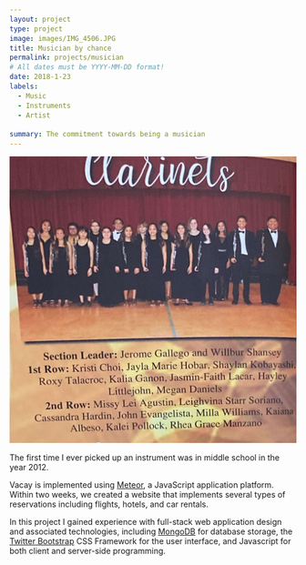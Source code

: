 ```yaml
---
layout: project
type: project
image: images/IMG_4506.JPG
title: Musician by chance
permalink: projects/musician
# All dates must be YYYY-MM-DD format!
date: 2018-1-23
labels:
  - Music
  - Instruments
  - Artist
  
summary: The commitment towards being a musician
---
```


<img class="ui medium right floated rounded image" src="../images/Band.jpg">

The first time I ever picked up an instrument was in middle school in the year 2012. 

Vacay is implemented using [Meteor](http://meteor.com), a JavaScript application platform. Within two weeks, we created a website that implements several types of reservations including flights, hotels, and car rentals.

In this project I gained experience with full-stack web application design and associated technologies, including [MongoDB](http://mongodb.com) for database storage, the [Twitter Bootstrap](http://getbootstrap.com/) CSS Framework for the user interface, and Javascript for both client and server-side programming. 
 
